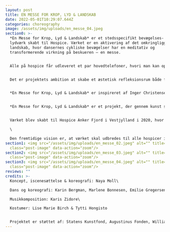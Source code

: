 ```yaml
---
layout: post
title: EN MESSE FOR KROP, LYD & LANDSKAB
date: 2022-05-01T10:29:07.644Z
categories: choreography
image: /assets/img/uploads/en_messe_04.jpeg
section0: >-
  *En Messe for Krop, Lyd & Landskab* er et stedsspecifikt bevægelses- og
  lydværk skabt til Hospice. Værket er en aktivering af det omkringliggende
  landskab, hvor dansernes cykliske bevægelser har en meditativ og
  transformerende virkning på beskueren – en messe.


  Alle på hospice får udleveret et par hovedtelefoner, hvori man kan opleve lydsiden af værket, og som man kan tage af eller på alt efter hvor meget man kan og vil engagere sig i værket, alt efter sin fysiske og mentale kapacitet på dagen. Ligeledes modtager alle et brev, som introducerer værket. 


  Det er projektets ambition at skabe et æstetisk refleksionsrum både for indlagte, pårørende og plejepersonalet. Ønsket er at skabe en meningsfuld fælles oplevelse; et minde som alle kan tage med sig videre. Værket er et sted hvor øjet kan finde hvile, et rum for meditativ refleksion. 


  *En Messe for Krop, Lyd & Landskab* er inspireret af Inger Christensens sonetkrans *Sommerfugledalen*. Koreografien og kompositionen er inspireret af digtsamlingens cykliske og gentagende form.


  *En Messe for Krop, Lyd & Landskab* er et projekt, der gennem kunst søger en synergi mellem naturen og det medmenneskelige.


  Værket blev skabt til Hospice Anker Fjord i Vestjylland i 2020, hvor det også blev opført igen i 2021. I 2022 skal værket omdannes til visning på Hospice Svanevig på Lolland, Hospice Søndergård på Sjælland, og Hospice Gudenå i Midtjylland.\

  \

  Den fremtidige vision er, at værket skal udbredes til alle hospicer i Danmark.
section1: <img src="/assets/img/uploads/en_messe_02.jpeg" alt="" title=""
  class="post-image" data-action="zoom"/>
section2: <img src="/assets/img/uploads/en_messe_03.jpeg" alt="" title=""
  class="post-image" data-action="zoom"/>
section3: <img src="/assets/img/uploads/en_messe_04.jpeg" alt="" title=""
  class="post-image" data-action="zoom"/>
reviews: ""
credits: >-
  Koncept, iscenesættelse & koreografi: Naya Moll\

  Dans og koreografi: Karin Bergman, Marlene Bonnesen, Emilie Gregersen, Amalia Kasakove & Anna Lea Ourø\

  Musikkomposition: Karis Zidore\

  Kostumer: Lise Marie Birch & Tytti Hongisto


  Projektet er støttet af: Statens Kunstfond, Augustinus Fonden, William Demant Fonden, Ringkøbing-Skjern Kommune, Dansk Skuespillerforbunds Projektstøtteudvalg & Slots- og Kulturstyrelsen
---
```

